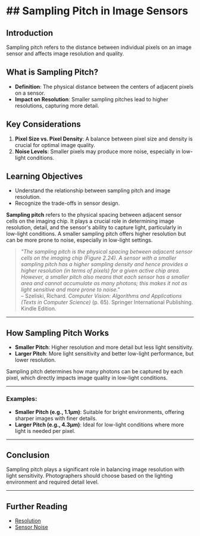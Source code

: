 # ## Sampling Pitch in Image Sensors

## Introduction
Sampling pitch refers to the distance between individual pixels on an image sensor and affects image resolution and quality.

## What is Sampling Pitch?

- **Definition**: The physical distance between the centers of adjacent pixels on a sensor.
- **Impact on Resolution**: Smaller sampling pitches lead to higher resolutions, capturing more detail.

## Key Considerations

1. **Pixel Size vs. Pixel Density**: A balance between pixel size and density is crucial for optimal image quality.
2. **Noise Levels**: Smaller pixels may produce more noise, especially in low-light conditions.

## Learning Objectives

- Understand the relationship between sampling pitch and image resolution.
- Recognize the trade-offs in sensor design.

**Sampling pitch** refers to the physical spacing between adjacent sensor cells on the imaging chip. It plays a crucial role in determining image resolution, detail, and the sensor's ability to capture light, particularly in low-light conditions. A smaller sampling pitch offers higher resolution but can be more prone to noise, especially in low-light settings.

> *"The sampling pitch is the physical spacing between adjacent sensor cells on the imaging chip (Figure 2.24). A sensor with a smaller sampling pitch has a higher sampling density and hence provides a higher resolution (in terms of pixels) for a given active chip area. However, a smaller pitch also means that each sensor has a smaller area and cannot accumulate as many photons; this makes it not as light sensitive and more prone to noise."*  
> – Szeliski, Richard. *Computer Vision: Algorithms and Applications (Texts in Computer Science)* (p. 65). Springer International Publishing. Kindle Edition.

---

## How Sampling Pitch Works

- **Smaller Pitch**: Higher resolution and more detail but less light sensitivity.
- **Larger Pitch**: More light sensitivity and better low-light performance, but lower resolution.

Sampling pitch determines how many photons can be captured by each pixel, which directly impacts image quality in low-light conditions.

---

### Examples:

- **Smaller Pitch (e.g., 1.1μm)**: Suitable for bright environments, offering sharper images with finer details.
- **Larger Pitch (e.g., 4.3μm)**: Ideal for low-light conditions where more light is needed per pixel.

---

## Conclusion

Sampling pitch plays a significant role in balancing image resolution with light sensitivity. Photographers should choose based on the lighting environment and required detail level.

---

## Further Reading

- [Resolution](#)
- [Sensor Noise](#)
